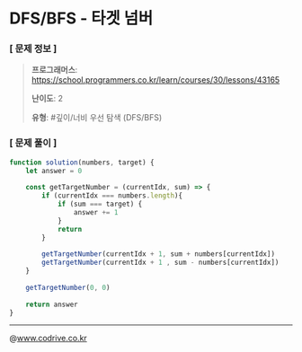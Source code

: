 # DFS/BFS - 타겟 넘버

### [ 문제 정보 ]
> **프로그래머스**: https://school.programmers.co.kr/learn/courses/30/lessons/43165
> 
> **난이도**: 2
>
> **유형**: #깊이/너비 우선 탐색 (DFS/BFS)


### [ 문제 풀이 ]
```JavaScript
function solution(numbers, target) {
    let answer = 0
    
    const getTargetNumber = (currentIdx, sum) => {
        if (currentIdx === numbers.length){
            if (sum === target) {
                answer += 1
            }
            return
        }
        
        getTargetNumber(currentIdx + 1, sum + numbers[currentIdx])
        getTargetNumber(currentIdx + 1 , sum - numbers[currentIdx])
    }
    
    getTargetNumber(0, 0)
    
    return answer
}
```


---
@www.codrive.co.kr